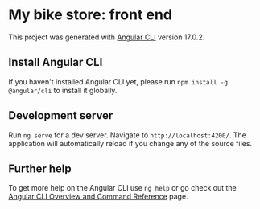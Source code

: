 # My bike store: front end

This project was generated with [Angular CLI](https://github.com/angular/angular-cli) version 17.0.2.

## Install Angular CLI

If you haven't installed Angular CLI yet, please run `npm install -g @angular/cli` to install it globally.

## Development server

Run `ng serve` for a dev server. Navigate to `http://localhost:4200/`. The application will automatically reload if you change any of the source files.

## Further help

To get more help on the Angular CLI use `ng help` or go check out the [Angular CLI Overview and Command Reference](https://angular.io/cli) page.

